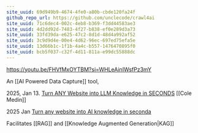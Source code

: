 ```yaml
---
site_uuid: 69d949b9-4674-4fe0-a80b-cbde120fa24f
github_repo_url: https://github.com/unclecode/crawl4ai
site_uuid: 71c6dec4-002c-4eb8-b369-f3dd44583ae3
site_uuid: 4d2dd92d-7483-4f27-b838-ef0e289d3a73
site_uuid: 33fd39da-e625-47c2-8d1d-48d4a992af52
site_uuid: 3c9d9d4e-00e4-4d62-96ec-697ed75efa5e
site_uuid: 13d66b1c-1f1b-4a4c-b557-1476470895f0
site_uuid: bcb5f037-c32f-4d11-811a-e99dc55888dc
---
```

https://youtu.be/FHVfMxOYTBM?si=WHLeAinIWsfPz3mY

An [[AI Powered Data Capture]] tool, 

2025, Jan 13. [Turn ANY Website into LLM Knowledge in SECONDS](https://youtu.be/JWfNLF_g_V0?si=ZXmzxzsulI9eaXMo) [[Cole Medin]]

2025 Jan [Turn any website into AI knowledge in seconda](https://youtu.be/JWfNLF_g_V0?si=QvF1kY3uM6CJB5q3) 

Facilitates [[RAG]] and [[Knowledge Augmented Generation|KAG]] 
